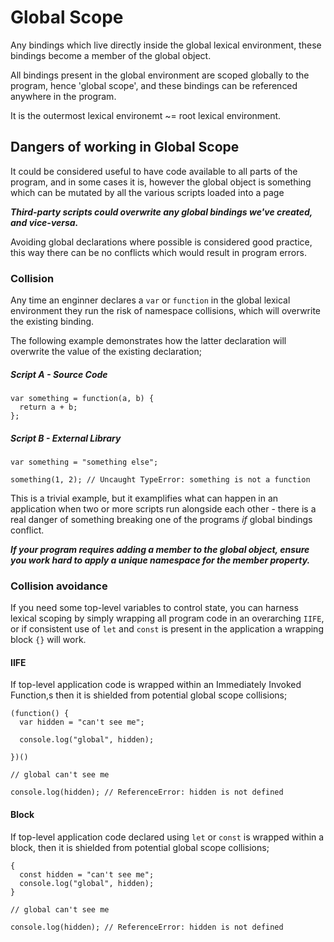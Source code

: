 # Global Scope

Any bindings which live directly inside the global lexical environment, these bindings become a member of the global object.

All bindings present in the global environment are scoped globally to the program, hence 'global scope', and these bindings can be referenced anywhere in the program.

It is the outermost lexical environemt ~= root lexical environment.

## Dangers of working in Global Scope

It could be considered useful to have code available to all parts of the program, and in some cases it is, however the global object is something which can be mutated by all the various scripts loaded into a page

**_Third-party scripts could overwrite any global bindings we've created, and vice-versa._**

Avoiding global declarations where possible is considered good practice, this way there can be no conflicts which would result in program errors.

### Collision

Any time an enginner declares a `var` or `function` in the global lexical environment they run the risk of namespace collisions, which will overwrite the existing binding.

The following example demonstrates how the latter declaration will overwrite the value of the existing declaration;

##### Script A - Source Code

```
var something = function(a, b) {
  return a + b;
};
```

##### Script B - External Library

```
var something = "something else";
```

```
something(1, 2); // Uncaught TypeError: something is not a function
```

This is a trivial example, but it examplifies what can happen in an application when two or more scripts run alongside each other - there is a real danger of something breaking one of the programs _if_ global bindings conflict.

**_If your program requires adding a member to the global object, ensure you work hard to apply a unique namespace for the member property._**

### Collision avoidance

If you need some top-level variables to control state, you can harness lexical scoping by simply wrapping all program code in an overarching `IIFE`, or if consistent use of `let` and `const` is present in the application a wrapping block `{}` will work.

#### IIFE

If top-level application code is wrapped within an Immediately Invoked Function,s then it is shielded from potential global scope collisions;

```
(function() {
  var hidden = "can't see me";

  console.log("global", hidden);

})()

// global can't see me

console.log(hidden); // ReferenceError: hidden is not defined
```

#### Block

If top-level application code declared using `let` or `const` is wrapped within a block, then it is shielded from potential global scope collisions;

```
{
  const hidden = "can't see me";
  console.log("global", hidden);
}

// global can't see me

console.log(hidden); // ReferenceError: hidden is not defined
```
